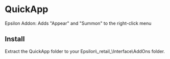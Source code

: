 # QuickApp
Epsilon Addon: Adds "Appear" and "Summon" to the right-click menu


## Install
Extract the QuickApp folder to your Epsilon\\\_retail_\Interface\AddOns folder.
